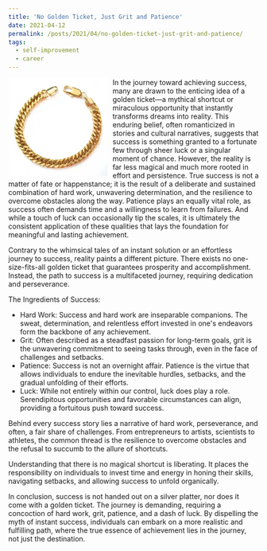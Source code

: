 ```yaml
---
title: 'No Golden Ticket, Just Grit and Patience'
date: 2021-04-12
permalink: /posts/2021/04/no-golden-ticket-just-grit-and-patience/
tags:
  - self-improvement
  - career
---
```


<img width="200" alt="golden ticket bracelet" src="/images/posts/no-golden-ticket-just-grit-and-patience.webp" style="float: left; margin-right: 10px;" /> In the journey toward achieving success, many are drawn to the enticing idea of a golden ticket—a mythical shortcut or miraculous opportunity that instantly transforms dreams into reality. This enduring belief, often romanticized in stories and cultural narratives, suggests that success is something granted to a fortunate few through sheer luck or a singular moment of chance. However, the reality is far less magical and much more rooted in effort and persistence. True success is not a matter of fate or happenstance; it is the result of a deliberate and sustained combination of hard work, unwavering determination, and the resilience to overcome obstacles along the way. Patience plays an equally vital role, as success often demands time and a willingness to learn from failures. And while a touch of luck can occasionally tip the scales, it is ultimately the consistent application of these qualities that lays the foundation for meaningful and lasting achievement.

Contrary to the whimsical tales of an instant solution or an effortless journey to success, reality paints a different picture. There exists no one-size-fits-all golden ticket that guarantees prosperity and accomplishment. Instead, the path to success is a multifaceted journey, requiring dedication and perseverance.

The Ingredients of Success:

* Hard Work: Success and hard work are inseparable companions. The sweat, determination, and relentless effort invested in one's endeavors form the backbone of any achievement.
* Grit: Often described as a steadfast passion for long-term goals, grit is the unwavering commitment to seeing tasks through, even in the face of challenges and setbacks.
* Patience: Success is not an overnight affair. Patience is the virtue that allows individuals to endure the inevitable hurdles, setbacks, and the gradual unfolding of their efforts.
* Luck: While not entirely within our control, luck does play a role. Serendipitous opportunities and favorable circumstances can align, providing a fortuitous push toward success.

Behind every success story lies a narrative of hard work, perseverance, and often, a fair share of challenges. From entrepreneurs to artists, scientists to athletes, the common thread is the resilience to overcome obstacles and the refusal to succumb to the allure of shortcuts.

Understanding that there is no magical shortcut is liberating. It places the responsibility on individuals to invest time and energy in honing their skills, navigating setbacks, and allowing success to unfold organically.

In conclusion, success is not handed out on a silver platter, nor does it come with a golden ticket. The journey is demanding, requiring a concoction of hard work, grit, patience, and a dash of luck. By dispelling the myth of instant success, individuals can embark on a more realistic and fulfilling path, where the true essence of achievement lies in the journey, not just the destination.
